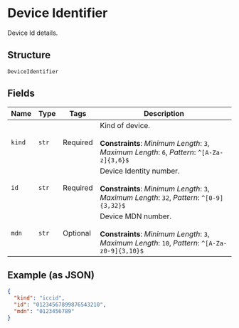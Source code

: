
# Device Identifier

Device Id details.

## Structure

`DeviceIdentifier`

## Fields

| Name | Type | Tags | Description |
|  --- | --- | --- | --- |
| `kind` | `str` | Required | Kind of device.<br><br>**Constraints**: *Minimum Length*: `3`, *Maximum Length*: `6`, *Pattern*: `^[A-Za-z]{3,6}$` |
| `id` | `str` | Required | Device Identity number.<br><br>**Constraints**: *Minimum Length*: `3`, *Maximum Length*: `32`, *Pattern*: `^[0-9]{3,32}$` |
| `mdn` | `str` | Optional | Device MDN number.<br><br>**Constraints**: *Minimum Length*: `3`, *Maximum Length*: `10`, *Pattern*: `^[A-Za-z0-9]{3,10}$` |

## Example (as JSON)

```json
{
  "kind": "iccid",
  "id": "01234567899876543210",
  "mdn": "0123456789"
}
```

